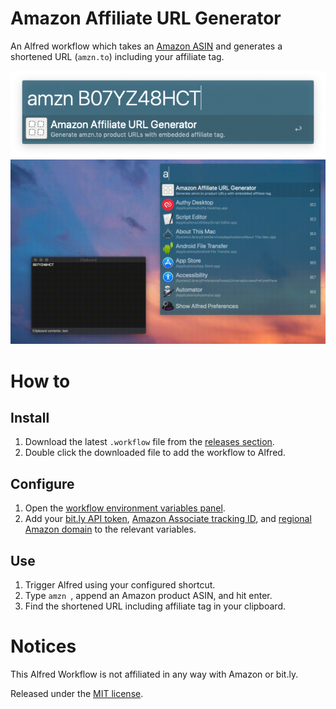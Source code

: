 # Amazon Affiliate URL Generator

An Alfred workflow which takes an [Amazon ASIN](https://en.wikipedia.org/wiki/Amazon_Standard_Identification_Number) and generates a shortened URL (`amzn.to`) including your affiliate tag.

<p align="center">
    <img src="screenshot01.png">
    <img src="screenrecord01.gif">
</p>

# How to
## Install
1. Download the latest `.workflow` file from the [releases section](https://github.com/tigattack/AmznAffiliateURL-Alfred-Workflow/releases).
2. Double click the downloaded file to add the workflow to Alfred.

## Configure
1. Open the [workflow environment variables panel](https://www.alfredapp.com/help/workflows/advanced/variables/#environment).
2. Add your [bit.ly API token](https://bitly.is/accesstoken), [Amazon Associate tracking ID](https://affiliate-program.amazon.co.uk/home/account/tag/manage), and [regional Amazon domain](https://en.wikipedia.org/wiki/Amazon_(company)#Website) to the relevant variables.

## Use
1. Trigger Alfred using your configured shortcut.
2. Type `amzn `, append an Amazon product ASIN, and hit enter.
3. Find the shortened URL including affiliate tag in your clipboard.

# Notices

This Alfred Workflow is not affiliated in any way with Amazon or bit.ly.

Released under the [MIT license](https://tldrlegal.com/license/mit-license).
